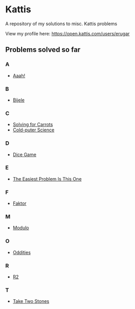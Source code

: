 # Kattis
A repository of my solutions to misc. Kattis problems

View my profile here: https://open.kattis.com/users/erugar

## Problems solved so far

### A
* [Aaah!](https://open.kattis.com/problems/aaah)
### B
* [Bijele](https://open.kattis.com/problems/bijele)
### C
* [Solving for Carrots](https://open.kattis.com/problems/carrots)
* [Cold-puter Science](https://open.kattis.com/problems/cold)
### D
* [Dice Game](https://open.kattis.com/problems/dicegame)
### E
* [The Easiest Problem Is This One](https://open.kattis.com/problems/easiest)
### F
* [Faktor](https://open.kattis.com/problems/faktor)
### M
* [Modulo](https://open.kattis.com/problems/modulo)
### O
* [Oddities](https://open.kattis.com/problems/oddities)
### R
* [R2](https://open.kattis.com/problems/r2)
### T
* [Take Two Stones](https://open.kattis.com/problems/twostones)
